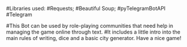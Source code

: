 #Libraries used:
#Requests;
#Beautiful Soup;
#pyTelegramBotAPI
#Telegram

#This Bot can be used by role-playing communities that need help in managing the game online through text.
#It includes a little intro into the main rules of writing, dice and a basic city generator. Have a nice game!
